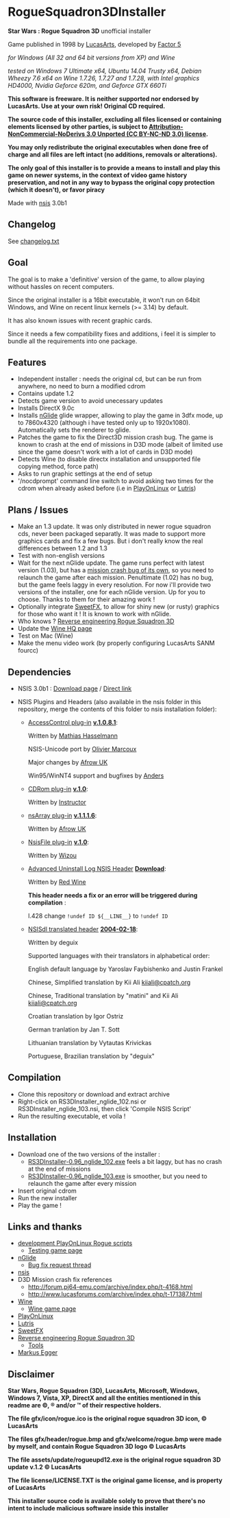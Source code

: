 RogueSquadron3DInstaller
========================

**Star Wars : Rogue Squadron 3D** unofficial installer

Game published in 1998 by [LucasArts](http://www.starwars.com/games-apps), developed by [Factor 5](http://www.factor5.de/)

*for Windows (All 32 and 64 bit versions from XP) and Wine*

*tested on Windows 7 Ultimate x64, Ubuntu 14.04 Trusty x64, Debian Wheezy 7.6 x64 on Wine 1.7.26, 1.7.27 and 1.7.28, with Intel graphics HD4000, Nvidia Geforce 620m, and Geforce GTX 660Ti*

**This software is freeware. It is neither supported nor endorsed by LucasArts. Use at your own risk! Original CD required.**

**The source code of this installer, excluding all files licensed or containing elements licensed by other parties, is subject to [Attribution-NonCommercial-NoDerivs 3.0 Unported (CC BY-NC-ND 3.0) license](https://creativecommons.org/licenses/by-nc-nd/3.0/).**

**You may only redistribute the original executables when done free of charge and all files are left intact (no additions, removals or alterations).**

**The only goal of this installer is to provide a means to install and play this game on newer systems, in the context of video game history preservation, and not in any way to bypass the original copy protection (which it doesn't), or favor piracy**

Made with [nsis](http://nsis.sourceforge.net) 3.0b1

## Changelog

See [changelog.txt](changelog.txt)

## Goal

The goal is to make a 'definitive' version of the game, to allow playing without hassles on recent computers.

Since the original installer is a 16bit executable, it won't run on 64bit Windows, and Wine on recent linux kernels (>= 3.14) by default.

It has also known issues with recent graphic cards.

Since it needs a few compatibility fixes and additions, i feel it is simpler to bundle all the requirements into one package.

## Features

- Independent installer : needs the original cd, but can be run from anywhere, no need to burn a modified cdrom
- Contains update 1.2
- Detects game version to avoid unecessary updates
- Installs DirectX 9.0c
- Installs [nGlide](http://www.zeus-software.com/downloads/nglide) glide wrapper, allowing to play the game in 3dfx mode, up to 7860x4320 (although i have tested only up to 1920x1080). Automatically sets the renderer to glide.
- Patches the game to fix the Direct3D mission crash bug. The game is known to crash at the end of missions in D3D mode (albeit of limited use since the game doesn't work with a lot of cards in D3D mode)
- Detects Wine (to disable directx installation and unsupported file copying method, force path)
- Asks to run graphic settings at the end of setup
- '/nocdprompt' command line switch to avoid asking two times for the cdrom when already asked before (i.e in [PlayOnLinux](http://www.playonlinux.com/) or [Lutris](https://lutris.net/))

## Plans / Issues

- Make an 1.3 update. It was only distributed in newer rogue squadron cds, never been packaged separatly. It was made to support more graphics cards and fix a few bugs. But i don't really know the real differences between 1.2 and 1.3
- Test with non-english versions
- Wait for the next nGlide update. The game runs perfect with latest version (1.03), but has a [mission crash bug of its own](http://www.zeus-software.com/forum/viewtopic.php?f=10&t=729), so you need to relaunch the game after each mission. Penultimate (1.02) has no bug, but the game feels laggy in every resolution. For now i'll provide two versions of the installer, one for each nGlide version. Up for you to choose. Thanks to them for their amazing work !
- Optionally integrate [SweetFX](http://forums.guru3d.com/showthread.php?t=381912), to allow for shiny new (or rusty) graphics for those who want it ! It is known to work with nGlide.
- Who knows ? [Reverse engineering Rogue Squadron 3D](http://satd.sk/web/rs/)
- Update the [Wine HQ page](https://appdb.winehq.org/objectManager.php?sClass=application&iId=3258)
- Test on Mac (Wine)
- Make the menu video work (by properly configuring LucasArts SANM fourcc)

## Dependencies

- NSIS 3.0b1 : [Download page](http://nsis.sourceforge.net/Download) / [Direct link](http://prdownloads.sourceforge.net/nsis/nsis-3.0b1-setup.exe?download)

- NSIS Plugins and Headers (also available in the nsis folder in this repository, merge the contents of this folder to nsis installation folder):
  * [AccessControl plug-in](http://nsis.sourceforge.net/AccessControl_plug-in) **[v.1.0.8.1](http://nsis.sourceforge.net/mediawiki/images/4/4a/AccessControl.zip)**:

    Written by [Mathias Hasselmann](http://taschenorakel.de/mathias/)
    
    NSIS-Unicode port by [Olivier Marcoux](http://wizou.fr/)
    
    Major changes by [Afrow UK](http://www.afrowsoft.co.uk/)
    
    Win95/WinNT4 support and bugfixes by [Anders](http://nsis.sourceforge.net/User:Anders)
    
  * [CDRom plug-in](http://nsis.sourceforge.net/CDRom_plug-in) **[v.1.0](http://nsis.sourceforge.net/mediawiki/images/5/50/Cdrom.zip)**:

    Written by [Instructor](http://nsis.sourceforge.net/User:Instructor)
    
  * [nsArray plug-in](http://nsis.sourceforge.net/Arrays_in_NSIS) **[v.1.1.1.6](http://nsis.sourceforge.net/mediawiki/images/9/97/NsArray.zip)**:

    Written by [Afrow UK](http://www.afrowsoft.co.uk/)
    
  * [NsisFile plug-in](http://nsis.sourceforge.net/NsisFile_plug-in) **[v.1.0](http://wiz0u.free.fr/prog/nsisFile/latest.php)**:

    Written by [Wizou](http://nsis.sourceforge.net/User:Wizou)
    
  * [Advanced Uninstall Log NSIS Header](http://nsis.sourceforge.net/Advanced_Uninstall_Log_NSIS_Header) **[Download](http://nsis.sourceforge.net/mediawiki/images/1/12/Advunlog.zip)**:
    
    Written by [Red Wine](http://nsis.sourceforge.net/User:Red_Wine)

    **This header needs a fix or an error will be triggered during compilation** : 
    
    l.428 change
    ```!undef ID ${__LINE__}```
    to
    ```!undef ID```

  * [NSISdl translated header](http://forums.winamp.com/showthread.php?postid=1279800#18) **[2004-02-18](http://forums.winamp.com/attachment.php?attachmentid=24748&d=1077111624)**:

    Written by deguix

    Supported languages with their translators in alphabetical order:

      English default language by Yaroslav Faybishenko and Justin Frankel

      Chinese, Simplified translation by Kii Ali <kiiali@cpatch.org>
    
      Chinese, Traditional translation by "matini" and Kii Ali <kiiali@cpatch.org>
    
      Croatian translation by Igor Ostriz

      German tranlation by Jan T. Sott

      Lithuanian translation by Vytautas Krivickas

      Portuguese, Brazilian translation by "deguix"
      
## Compilation

- Clone this repository or download and extract archive
- Right-click on RS3DInstaller_nglide_102.nsi or RS3DInstaller_nglide_103.nsi, then click 'Compile NSIS Script'
- Run the resulting executable, et voila !

## Installation

- Download one of the two versions of the installer :
  * [RS3DInstaller-0.96_nglide_102.exe](http://github.com/medfreeman/RogueSquadron3DInstaller/raw/master/RS3DInstaller-0.96_nglide_102.exe) feels a bit laggy, but has no crash at the end of missions
  * [RS3DInstaller-0.96_nglide_103.exe](http://github.com/medfreeman/RogueSquadron3DInstaller/raw/master/RS3DInstaller-0.96_nglide_103.exe) is smoother, but you need to relaunch the game after every mission
- Insert original cdrom
- Run the new installer
- Play the game !

## Links and thanks

- [development PlayOnLinux Rogue scripts](https://github.com/medfreeman/playonlinux/tree/master/RogueSquadron3D/WIP)
  * [Testing game page](http://www.playonlinux.com/en/app-2277-Star_Wars__Rogue_Squadron_3D.html)
- [nGlide](http://www.zeus-software.com/downloads/nglide)
  * [Bug fix request thread](http://www.zeus-software.com/forum/viewtopic.php?f=10&t=729)
- [nsis](http://nsis.sourceforge.net)
- D3D Mission crash fix references
  * http://forum.pj64-emu.com/archive/index.php/t-4168.html
  * http://www.lucasforums.com/archive/index.php/t-171387.html
- [Wine](https://www.winehq.org/)
  * [Wine game page](https://appdb.winehq.org/objectManager.php?sClass=application&iId=3258)
- [PlayOnLinux](http://www.playonlinux.com/)
- [Lutris](https://lutris.net/)
- [SweetFX](http://forums.guru3d.com/showthread.php?t=381912)
- [Reverse engineering Rogue Squadron 3D](http://satd.sk/web/rs/)
  * [Tools](https://github.com/dpethes/rerogue)
- [Markus Egger](http://www.markusegger.at/Software/Games/Rogue/Instructions.html)

## Disclaimer

**Star Wars, Rogue Squadron (3D), LucasArts, Microsoft, Windows, Windows 7, Vista, XP, DirectX and all the entities mentioned in this readme are ©, ® and/or ™ of their respective holders.**

**The file gfx/icon/rogue.ico is the original rogue squadron 3D icon, © LucasArts**

**The files gfx/header/rogue.bmp and gfx/welcome/rogue.bmp were made by myself, and contain Rogue Squadron 3D logo © LucasArts**

**The file assets/update/rogueupd12.exe is the original rogue squadron 3D update v.1.2 © LucasArts**

**The file license/LICENSE.TXT is the original game license, and is property of LucasArts**

**This installer source code is available solely to prove that there's no intent to include malicious software inside this installer**
